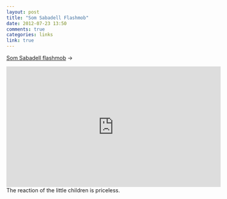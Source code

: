 ```yaml
---
layout: post
title: "Som Sabadell Flashmob"
date: 2012-07-23 13:50
comments: true
categories: links
link: true
---
```

[Som Sabadell flashmob](http://youtu.be/GBaHPND2QJg "Som Sabadell flashmob") &rarr;  
<iframe width="560" height="315" src="http://www.youtube.com/embed/GBaHPND2QJg" frameborder="0" allowfullscreen></iframe>  
The reaction of the little children is priceless.